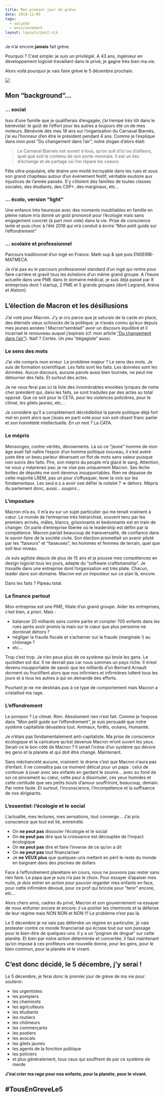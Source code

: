 ```yaml
---
title: Mon premier jour de grève
date: 2019-11-05
tags:
  - société
  - environnement
layout: layouts/post.njk
---
```


Je n’ai encore **jamais** fait grève.

Pourquoi ? C’est simple: je suis un privilégié. A 43 ans, ingénieur en développement logiciel travaillant dans le privé, je gagne très bien ma vie.

Alors voilà pourquoi je vais faire grève le 5 décembre prochain.

<div class="flex justify-center">
  <img class="max-w-lg post-img" src="/static/img/greve.jpeg">
</div>

## Mon “background”…

### … social

Issu d’une famille que je qualifierais d’engagée, j’ai trempé très tôt dans le bénévolat: le goût de l’effort pour les autres a toujours été un de mes moteurs. Bénévole dès mes 18 ans sur l’organisation du Carnaval Biarnés, j’ai eu l’honneur d’en être le président pendant 4 ans. Comme je l’explique dans mon post “Du changement dans l’air”, notre slogan d’alors était:

  > Le Carnaval Biarnés est ouvert à tous, qu’on soit d’ici ou d’ailleurs, quel que soit le contenu de son porte-monnaie. Il est un lieu d’échange et de partage où l’on répare les coeurs.

Fête ultra-populaire, elle draine une mixité incroyable dans les rues et sous son grand chapiteau autour d’un événement festif, véritable exutoire aux injustices de l’année passée. S’y côtoient des familles de toutes classes sociales, des étudiants, des CSP+, des marginaux, etc…

### … écolo, version “light”

Une enfance très heureuse avec des moments inoubliables en famille en pleine nature m’a donné un goût prononcé pour l’écologie mais sans engagement concret (à part mon vote) dans la vie. Prise de conscience lente et puis choc à l’été 2018 qui m’a conduit à écrire “Mon petit guide sur l’effondrement”

### … scolaire et professionnel

Parcours traditionnel d’un ingé en France. Math sup & spé puis ENSEIRB-MATMECA.

Je n’ai pas eu le parcours professionnel standard d’un ingé qui rentre pour faire carrière et gravit tous les échelons d’un même grand groupe. A l’heure actuelle dans une PME dans le domaine médical, je suis déjà passé par 8 entreprises dont 1 startup, 2 PME et 5 grands groupes (dont Legrand, Areva et Alstom)

## L’élection de Macron et les désillusions

J’ai voté pour Macron. J’y ai cru parce que je saturais de la caste en place, des éternels vieux schnocks de la politique: je n’avais connu qu’eux depuis mes jeunes années ! Macron“semblait” avoir un discours équilibré et il incarnait le renouveau auquel j’aspirais (cf. mon article [“Du changement dans l’air”](/posts/changement-dans-lair/)). Naïf ? Certes. Un peu “dégagiste” aussi.

### Le sens des mots

J’ai vite compris mon erreur. Le problème majeur ? Le sens des mots. Je suis de formation scientifique. Les faits sont les faits. Les données sont les données. Aucun discours, aucune parole aussi bien tournée, ne peut me détourner des faits. Et surtout des actes.

Je ne vous ferai pas ici la liste des innombrables envolées lyriques de notre cher président qui, dans les faits, se sont traduites par des actes au total opposé. Que ce soit pour le CETA, pour les violences policières, pour le climat, les gilets jaunes, etc…

Je considère qu’il a complètement décrédibilisé la parole politique déjà fort mal en point alors que j’avais en parti voté pour son soit-disant franc parler et son honnêteté intellectuelle. En un mot ? La CATA.

### Le mépris

Mensonges, contre-vérités, dévoiements. Là où ce “jeune” homme de mon âge avait fait naître l’espoir d’un homme politique nouveau, il s’est avéré juste être un beau parleur déversant un flot de mots sans valeur puisque non suivis des faits. Pire, son mépris du peuple m’a glacé le sang. Attention, ne vous y méprenez pas: je ne vise pas uniquement Macron. Ses lèche bottes de députés me sont devenus insupportables. Rien ne dépasse de cette majorité LREM, pas un pour s’offusquer, lever la voix sur les fondamentaux. Les seul.e.s a avoir osé défier le roitelet ? => dehors. Mépris du parlement donc, aussi… *soupirs*…

### L’imposture

Macron m’a eu. Il m’a eu sur un sujet particulier qui me tenait vraiment à cœur. Le monde de l’entreprise très hiérarchisé, souvent tenu par les premiers arrivés, mâles, blancs, grisonnants et bedonnants est en train de changer. On parle d’entreprise libérée où le leadership est défini par la compétence. Macron parlait beaucoup de transversalité, de confiance dans le savoir-faire de la société civile. Son élection promettait un avenir piloté par les “faiseurs” et “faiseuses”, les hommes et femmes de terrain, quel que soit leur niveau.

Je suis agiliste depuis de plus de 15 ans et je pousse mes compétences en design logiciel tous les jours, adepte du “software craftsmanship”. Je travaille dans une entreprise dont l’organisation est très plate. Chacun, leader dans son domaine. Macron est un imposteur sur ce plan là, encore.

Dans les faits ? Pipeau total.

### La finance partout

Mon entreprise est une PME, filiale d’un grand groupe. Aider les entreprises, c’est bien, a priori. Mais :

  - balancer 20 milliards sans contre partie et compter 700 enfants dans les rues après avoir promis la main sur le cœur que plus personne ne dormirait dehors ?
  - négliger la fraude fiscale et s’acharner sur la fraude (marginale !) au chômage ?
  - etc…

Trop c’est trop. Je n’en peux plus de ce système qui broie les gens. Le quotidien est dur. Il ne devrait pas car nous sommes un pays riche. Il m’est devenu insupportable de savoir que les milliards d’un Bernard Arnault dorment ou fructifient alors que nos infirmiers et infirmières luttent tous les jours et à tous les autres à qui on demande des efforts.

Pourtant je ne me destinais pas à ce type de comportement mais Macron a cristallisé ma rage.

### L’effondrement

Le pompon ? Le climat. Rien. Absolument rien n’est fait. Comme je l’expose dans “Mon petit guide sur l’effondrement”, je suis persuadé que notre système capitaliste dévastera tout. Animaux, forêts, océans, Humanité.

Je n’étais pas fondamentalement anti-capitaliste. Ma prise de conscience écologique et la caricature qu’est devenue Macron m’ont ouvert les yeux. Serait-ce le bon côté de Macron ? Il serait l’icône d’un système qui dévore les gens et la planète et qui doit être changé. Maintenant.

Sans méchanceté aucune, vraiment: le drame c’est que Macron n’aura pas d’enfant. Il ne connaîtra pas ce moment délicat pour un papa : celui de continuer à jouer avec ses enfants en gardant le sourire… avec au fond de soi ce pincement au cœur, cette peur à dissimuler, ces yeux humides et cette certitude que ses petits bouts d’amour souffriront, beaucoup, demain. Par notre faute. Et surtout, l’inconscience, l’incompétence et la suffisance de nos dirigeants.

### L’essentiel: l’écologie et le social

L’actualité, mes lectures, mes sensations, tout converge… J’ai pris conscience que tout est lié, entremêlé.

  - On **ne peut pas** dissocier l’écologie et le social
  - On **ne peut pas** dire que la croissance est découplée de l’impact écologique
  - On **ne peut pas** dire et faire l’inverse de ce qu’on a dit
  - On **ne peut pas** tout financiariser
  - Je **ne VEUX plus** que quelques-uns mettent en péril le reste du monde en baignant dans des piscines de dollars

Face à l’effondrement planétaire en cours, nous ne pouvons pas rester sans rien faire. Le papa que je suis n’a pas le choix. Pour essayer d’apaiser mes nuits, je dois entrer en action pour pouvoir regarder mes enfants en face, pour cette infirmière dévoué, pour ce prof qui bricole pour “tenir” encore, etc…

Alors chers amis, cadres du privé, Macron et son gouvernement va essayer de nous enfumer encore et encore: il va pointer les cheminots et la défense de leur régime mais NON NON et NON !!! Le problème n’est pas là.

Le 5 décembre je ne vais pas défendre un régime en particulier, je vais protester contre ce monde financiarisé qui écrase tout sur son passage pour le bien-être de quelques-uns. Il y a un “pognon de dingue” sur cette planète. Et bien par notre action déterminée et concertée, il faut maintenant qu’on impose à ces profiteurs une nouvelle donne, pour les gens, pour le bien commun, pour la planète et le vivant.

## C’est donc décidé, le 5 décembre, j’y serai !

Le 5 décembre, je ferai donc le premier jour de grève de ma vie pour soutenir:

  - les urgentistes
  - les pompiers
  - les cheminots
  - les agriculteurs
  - les étudiants
  - les routiers
  - les chômeurs
  - les commerçants
  - les postiers
  - les avocats
  - les gilets jaunes
  - les agents de la fonction publique
  - les policiers
  - et plus généralement, tous ceux qui souffrent de par ce système de merde

**J’irai crier ma rage pour nos enfants, pour la planète, pour le vivant.**

## #TousEnGreveLe5